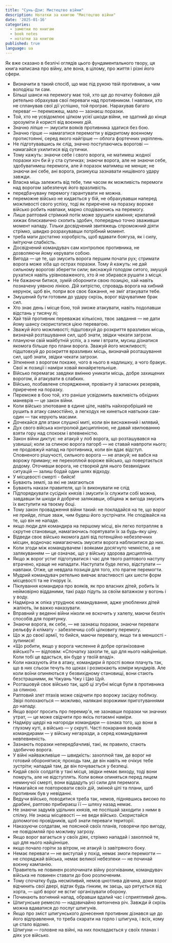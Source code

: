 ```yaml
---
title: "Сунь-Дзи: Мистецтво війни" 
description: Нотатки за книгою "Мистецтво війни"
date: '2025-01-16'
categories:
  - заметки по книгам
  - book notes
  - нотатки за книгою
published: true
language: ua
---
```


Як вже сказано в безлічі оглядів цього фундаментального твору, ця книга написана про війну, але вона,  в цілому, про життя і різні його сфери.

- Визначити в такий спосіб, що має під рукою твій противник, а чим володієш ти сам.
- Більші шанси на перемогу має той, хто ще до початку бойових дій ретельно обрахував свої переваги над противником. І навпаки, хто не спланував свої дії успішно, той програє. Нарахував багато переваг — переможеш, мало — зазнаєш поразки.
- Той, хто не усвідомлює цілком усієї шкоди війни, не здатний до кінця зрозуміти й користі від воєнних дій.
- Значно ліпше — змусити вояків противника здатися без бою.
- Значно гірше — намагатися перемогти у відкритому воєнному протистоянні, серед якого найгірше — облога фортечних укріплень.
- Не підготувавшись як слід, значно поступаючись ворогові — намагайся ухилитися від сутички.
- Тому кажуть: знаючи себе і свого ворога, не матимеш жодної поразки хоч би й у ста сутичках; знаючи ворога, але не знаючи себе, здобуватимеш перемоги, але й поразок матимеш не менше; не знаючи ані себе, ані ворога, ризикуєш зазнавати нищівного удару завжди.
- Власна міць залежить від тебе, тим часом як можливість перемоги над ворогом забезпечує його вразливість.
- передбачувану перемогу гарантувати не можна.
- переможне військо не кидається у бій, не обрахувавши наперед можливості свого успіху, тоді як приречене на поразку вороже військо робить навпаки, марно сподіваючись на перемогу.
- Лише раптовий стрімкий потік може зрушити каміння; крилатий хижак блискавично схопить здобич, попередньо точно зваживши момент нападу. Тільки досвідчений звитяжець спроможний діяти стрімко, швидко розрахувавши потрібний момент.
- треба мати достатню хоробрість, щоб вдавати боягуза, як і силу, імітуючи слабкість.
- Досвідчений командувач сам контролює противника, не дозволяючи йому керувати собою.
- Вигода — це те, що змусить ворога першим почати рух; стримати ворога може хіба що острах поразки. Тому й кажуть: не дай сильному ворогові зберегти сили; виснажуй голодом ситого, змушуй рухатися навіть урівноваженого, хто й не збирався рушати з місця.
- Не бажаючи битися, зумій оборонити свою позицію, хай навіть позначену уявною лінією. Дій хитрістю, спровадь ворога на хибний керунок, щоб він, попри все своє бажання, не зміг атакувати тебе.
- Змушений бути готовим до удару скрізь, ворог відчуватиме брак сил.
- Хто знає день і місце бою, той зможе атакувати, навіть подолавши відстань у тисячу лі;
- Хай твій противник переважає кількісно, твоє завдання — не дати йому шансу скористатися цією перевагою.
- Зважуй його можливості; підштовхуй до розкриття вразливих місць, визначай розташування сил, щоб знати, звідки чекати загрози.
- плануючи свій майбутній успіх, а з ним і втрати, мусиш дізнатися якомога більше про плани ворога. Зважуй його можливості; підштовхуй до розкриття вразливих місць, визначай розташування сил, щоб знати, звідки чекати загрози.
- Зіткнення з ворогом покаже, чого в нього в надлишку, а чого бракує. Свої ж позиції і наміри ховай якнайретельніше.
- Військо перемагає завдяки вмінню уникати місць, добре захищених ворогом, й атакувати в слабких.
- Військо, позбавлене спорядження, провіанту й запасних резервів, приречене на поразку.
- Переможе в бою той, хто раніше усвідомить важливість обхідних маневрів — це закон війни.
- Коли військо злютоване в єдине ціле, навіть найхоробріший не рушить в атаку самостійно, а легкодух не кинеться навтьоки сам-один — так керують масами.
- Дочекайся для атаки слушної миті, коли він виснажений і млявий,
- Дух свого війська контролюй дисципліною, не давай хвилюванню взяти гору над спокоєм і впевненістю.
- Закон війни диктує: не атакуй у лоб ворога, що розташувався на узвишші; коли за спиною ворога пагорб — не ставай навпроти нього; не продовжуй напад на противника, коли він вдає відступ. Сповненого рішучості, сильного ворога — не атакуй; не вабся на ворожу приману; не перехоплюй вороже військо, що повертається додому. Оточивши ворога, не створюй для нього безвихідних ситуацій — залиш бодай один шлях відходу.
- У місцевості смерті - бийся!
- Бувають землі, за які не змагаються
- Бувають накази правителя, що їх виконувати не слід
- Підпорядкувати сусідніх князів і змусити їх служити собі можна, завдавши їм шкоди й добряче залякавши, обіцяна ж вигода змусить їх виступити на твоєму боці.
- Тому закон провадження війни такий: не покладайся на те, що ворог не прийде, ліпше зваж, чим будеш його зустрічати. Не сподівайся на те, що він не нападе.
- якщо люди для командира на першому місці, він легко потрапляє в скрутне становище, намагаючись порятувати їх за будь-яку ціну.
- Відведи своє військо якомога далі від потенційно небезпечних місцин, водночас намагаючись змусити ворога наблизитися до них.
- Коли згоди між командувачем і вояками досягнуто чемністю, а не залякуванням — це означає, що у війську здорова дисципліна.
- Якщо ж ворог устиг підготуватися і час для твого раптового наступу втрачено, краще не нападати. Наступати буде легко, відступати — навпаки. Отже, це невдала позиція для того, хто прагне перемогти.
- Мудрий командувач ретельно вивчає властивості цих шести форм місцевості та не ігнорує їх.
- Піклування командира про вояків, як про власних дітей, робить їх неймовірно відданими, такі радо підуть за своїм ватажком у вогонь і у воду.
- Надмірна ж опіка утруднює командування, адже улюблених дітей жаліють, їм важко наказувати.
- Вправний у веденні війни ніколи не вскочить у халепу, маючи безліч способів для порятунку.
- Знаючи ворога, як себе, — не зазнаєш поразки, знаючи переваги рельєфу й клімату - забезпечиш собі цілковиту перемогу.
- Що ж до своєї армії, то бийся, маючи перевагу, якщо ти в меншості - зупинися!
- «Що робити, якщо у ворога численне й добре організоване військо?» — відповім: «Спочатку захопи те, що для нього найцінніше. Коли тобі це вдасться, він буде у твоїй владі».
- Коли наказують йти в атаку, командири й прості вояки плачуть так, що в них сльози течуть по щоках і розмокають коміри мундирів. Але коли воїни опиняються у безвихідному становищі, вони стають безстрашними, як Чжуань Чжу і Цао Цуй.
- Розташовуй своє військо так, щоб ці згубні місця були в противника за спиною.
- Раптовий злет птахів може свідчити про ворожу засідку поблизу. Звірі полохаються — можливо, налякані ворожими приготуваннями до нападу.
- Якщо ворог просить про перемир'я, не зазнавши поразки чи значних утрат, — це може свідчити про якісь потаємні наміри.
- Надміру щедрі на нагороди командири — ознака того, що вони в глухому куті, а військо — у скруті. Часті покарання вояків командирами — у війську негаразди, а серед командування невпевненість.
- Зазнають поразки непередбачливі, такі, як правило, стають здобиччю ворога.
- У війні найважливіше — швидкість: захоплюй там, де ворог не готовий оборонятися; проходь там, де він навіть не очікує тебе зустріти; нападай там, де він почувається у безпеці.
- Кидай своїх солдатів у такі місця, звідки немає виходу, тоді вони помруть, але не відступлять. Коли вояки опиняться перед лицем неминучої смерті, вони віддадуть усі сили для перемоги.
- Намагайся не повторювати своїх дій, змінюй цілі та плани, щоб противник був у невіданні.
- Ведучи військо, поводитися треба так, немов, піднявшись високо по драбині, раптово прибираєш її — шляху назад немає.
- Не знаючи задумів удільних князів, не поспішай заходити з ними в спілку. Не знаєш місцевості — не веди військо. Скористайся допомогою провідників, щоб знати переваги території.
- Наказуючи солдатам, не пояснюй своїх планів, говорячи про вигоду, не повідомляй про можливу загрозу.
- Якщо ворог вагається у своїх діях, стрімко нападай і захоплюй те, що для нього найцінніше.
- якщо почало горіти за вітром, не атакуй із завітряного боку.
- Немає переваги — не виступай у похід, немає змоги перемогти — не споряджай війська, немає великої небезпеки — не починай воєнну кампанію.
- Правитель не повинен розпочинати війну розгніваним, командувач війська не повинен ставати до бою розлюченим.
- Тому спочатку будь несміливий, немов цнотлива дівчина, доки ворог відчинить свої двері, відтак будь гінким, як заєць, що рятується від хорта, — щоб ворог не встиг організувати оборону.
- Починають вогняний напад, обравши вдалий час і сприятливий день.
- Шпигунське ремесло — надзвичайно витончена річ. Завжди й скрізь можна вдаватися до послуг шпигунів.
- Якщо про зміст шпигунського донесення противник дізнався ще до його відправлення, то треба скарати на горло і шпигуна, і всіх, кому це стало відомо.
- Шпигуни — головне на війні, на них покладається у своїх планах і діях усе військо.